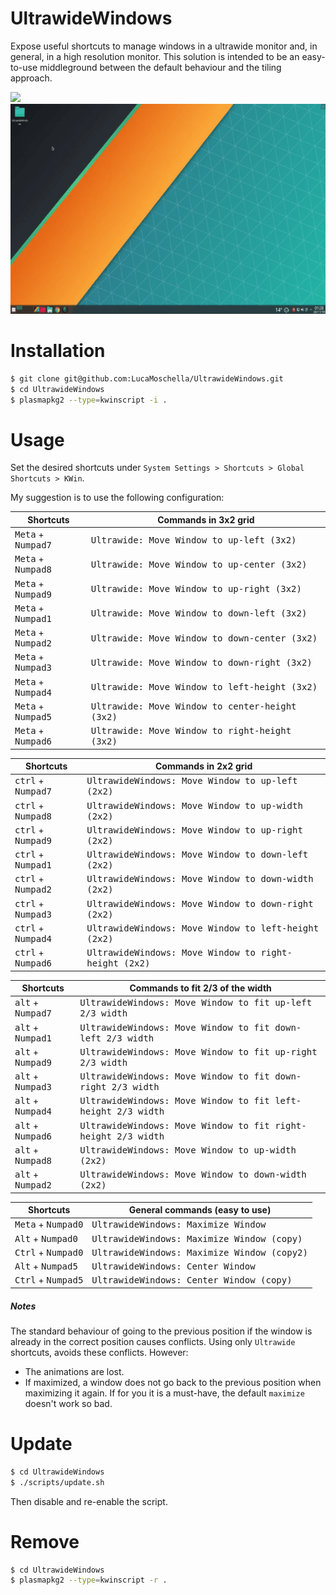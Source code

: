# UltrawideWindows
Expose useful shortcuts to manage windows in a ultrawide monitor and, in general, in a high resolution monitor.
This solution is intended to be an easy-to-use middleground between the default behaviour and the tiling approach.

![](/docs/preview2.gif)
![](/docs/preview.gif)

# Installation

```bash
$ git clone git@github.com:LucaMoschella/UltrawideWindows.git
$ cd UltrawideWindows
$ plasmapkg2 --type=kwinscript -i .
```

# Usage
Set the desired shortcuts under `System Settings > Shortcuts > Global Shortcuts > KWin`.

My suggestion is to use the following configuration:

| Shortcuts                            | Commands in 3x2 grid                                     |
| ------------------------------------ | -------------------------------------------------------- |
| <kbd>Meta</kbd> + <kbd>Numpad7</kbd> | <kbd>Ultrawide: Move Window to up-left (3x2)</kbd>       |
| <kbd>Meta</kbd> + <kbd>Numpad8</kbd> | <kbd>Ultrawide: Move Window to up-center (3x2)</kbd>     |
| <kbd>Meta</kbd> + <kbd>Numpad9</kbd> | <kbd>Ultrawide: Move Window to up-right (3x2)</kbd>      |
| <kbd>Meta</kbd> + <kbd>Numpad1</kbd> | <kbd>Ultrawide: Move Window to down-left (3x2)</kbd>     |
| <kbd>Meta</kbd> + <kbd>Numpad2</kbd> | <kbd>Ultrawide: Move Window to down-center (3x2)</kbd>   |
| <kbd>Meta</kbd> + <kbd>Numpad3</kbd> | <kbd>Ultrawide: Move Window to down-right (3x2)</kbd>    |
| <kbd>Meta</kbd> + <kbd>Numpad4</kbd> | <kbd>Ultrawide: Move Window to left-height (3x2)</kbd>   |
| <kbd>Meta</kbd> + <kbd>Numpad5</kbd> | <kbd>Ultrawide: Move Window to center-height (3x2)</kbd> |
| <kbd>Meta</kbd> + <kbd>Numpad6</kbd> | <kbd>Ultrawide: Move Window to right-height (3x2)</kbd>  |

| Shortcuts                            | Commands in 2x2 grid                                           |
| ------------------------------------ | -------------------------------------------------------------- |
| <kbd>ctrl</kbd> + <kbd>Numpad7</kbd> | <kbd>UltrawideWindows: Move Window to up-left (2x2)</kbd>      |
| <kbd>ctrl</kbd> + <kbd>Numpad8</kbd> | <kbd>UltrawideWindows: Move Window to up-width (2x2)</kbd>     |
| <kbd>ctrl</kbd> + <kbd>Numpad9</kbd> | <kbd>UltrawideWindows: Move Window to up-right (2x2)</kbd>     |
| <kbd>ctrl</kbd> + <kbd>Numpad1</kbd> | <kbd>UltrawideWindows: Move Window to down-left (2x2)</kbd>    |
| <kbd>ctrl</kbd> + <kbd>Numpad2</kbd> | <kbd>UltrawideWindows: Move Window to down-width (2x2)</kbd>   |
| <kbd>ctrl</kbd> + <kbd>Numpad3</kbd> | <kbd>UltrawideWindows: Move Window to down-right (2x2)</kbd>   |
| <kbd>ctrl</kbd> + <kbd>Numpad4</kbd> | <kbd>UltrawideWindows: Move Window to left-height (2x2)</kbd>  |
| <kbd>ctrl</kbd> + <kbd>Numpad6</kbd> | <kbd>UltrawideWindows: Move Window to right-height (2x2)</kbd> |

| Shortcuts                           | Commands to fit 2/3 of the width                                       |
| ----------------------------------- | ---------------------------------------------------------------------- |
| <kbd>alt</kbd> + <kbd>Numpad7</kbd> | <kbd>UltrawideWindows: Move Window to fit up-left 2/3 width</kbd>      |
| <kbd>alt</kbd> + <kbd>Numpad1</kbd> | <kbd>UltrawideWindows: Move Window to fit down-left 2/3 width</kbd>    |
| <kbd>alt</kbd> + <kbd>Numpad9</kbd> | <kbd>UltrawideWindows: Move Window to fit up-right 2/3 width</kbd>     |
| <kbd>alt</kbd> + <kbd>Numpad3</kbd> | <kbd>UltrawideWindows: Move Window to fit down-right 2/3 width</kbd>   |
| <kbd>alt</kbd> + <kbd>Numpad4</kbd> | <kbd>UltrawideWindows: Move Window to fit left-height 2/3 width</kbd>  |
| <kbd>alt</kbd> + <kbd>Numpad6</kbd> | <kbd>UltrawideWindows: Move Window to fit right-height 2/3 width</kbd> |
| <kbd>alt</kbd> + <kbd>Numpad8</kbd> | <kbd>UltrawideWindows: Move Window to up-width (2x2)</kbd>             |
| <kbd>alt</kbd> + <kbd>Numpad2</kbd> | <kbd>UltrawideWindows: Move Window to down-width (2x2)</kbd>           |

| Shortcuts                            | General commands (easy to use)                       |
| ------------------------------------ | ---------------------------------------------------- |
| <kbd>Meta</kbd> + <kbd>Numpad0</kbd> | <kbd>UltrawideWindows: Maximize Window</kbd>         |
| <kbd>Alt</kbd> + <kbd>Numpad0</kbd>  | <kbd>UltrawideWindows: Maximize Window (copy)</kbd>  |
| <kbd>Ctrl</kbd> + <kbd>Numpad0</kbd> | <kbd>UltrawideWindows: Maximize Window (copy2)</kbd> |
| <kbd>Alt</kbd> + <kbd>Numpad5</kbd>  | <kbd>UltrawideWindows: Center Window</kbd>           |
| <kbd>Ctrl</kbd> + <kbd>Numpad5</kbd> | <kbd>UltrawideWindows: Center Window (copy)</kbd>    |





##### Notes
The standard behaviour of going to the previous position if the window is already in the correct position causes conflicts.
Using only `Ultrawide` shortcuts, avoids these conflicts. However:
* The animations are lost.
* If maximized, a window does not go back to the previous position when maximizing it again. If for you it is a must-have, the default `maximize` doesn't work so bad.


# Update
```bash
$ cd UltrawideWindows
$ ./scripts/update.sh
```
Then disable and re-enable the script.

# Remove

```bash
$ cd UltrawideWindows
$ plasmapkg2 --type=kwinscript -r .
```
